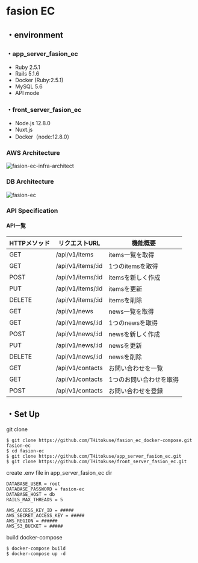 # fasion EC

## ・environment

### ・app_server_fasion_ec

- Ruby 2.5.1
- Rails 5.1.6
- Docker (Ruby:2.5.1)
- MySQL 5.6
- API mode

### ・front_server_fasion_ec

- Node.js 12.8.0
- Nuxt.js
- Docker（node:12.8.0）

### AWS Architecture

![fasion-ec-infra-architect](https://user-images.githubusercontent.com/45042275/65850902-b77ea380-e38b-11e9-8c6f-a01193d80952.png)

### DB Architecture

![fasion-ec](https://user-images.githubusercontent.com/45042275/65926282-7b048380-e42f-11e9-9d1e-a1ba014d3225.png)

### API Specification

#### API一覧

|HTTPメソッド|リクエストURL|機能概要|
|------|----|-------|
|GET|/api/v1/items|items一覧を取得|
|GET|/api/v1/items/:id|1つのitemsを取得|
|POST|/api/v1/items/:id|itemsを新しく作成|
|PUT|/api/v1/items/:id|itemsを更新|
|DELETE|/api/v1/items/:id|itemsを削除|
|GET|/api/v1/news|news一覧を取得|
|GET|/api/v1/news/:id|1つのnewsを取得|
|POST|/api/v1/news/:id|newsを新しく作成|
|PUT|/api/v1/news/:id|newsを更新|
|DELETE|/api/v1/news/:id|newsを削除|
|GET|/api/v1/contacts|お問い合わせを一覧|
|GET|/api/v1/contacts|1つのお問い合わせを取得|
|POST|/api/v1/contacts|お問い合わせを登録|

## ・Set Up

git clone
```
$ git clone https://github.com/THitokuse/fasion_ec_docker-compose.git fasion-ec
$ cd fasion-ec
$ git clone https://github.com/THitokuse/app_server_fasion_ec.git
$ git clone https://github.com/THitokuse/front_server_fasion_ec.git
```

create .env file in app_server_fasion_ec dir
```.env
DATABASE_USER = root
DATABASE_PASSWORD = fasion-ec
DATABASE_HOST = db
RAILS_MAX_THREADS = 5

AWS_ACCESS_KEY_ID = #####
AWS_SECRET_ACCESS_KEY = #####
AWS_REGION = ######
AWS_S3_BUCKET = #####
```

build docker-compose
```
$ docker-compose build
$ docker-compose up -d
```
